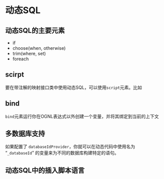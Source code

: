 # 动态SQL

## 动态SQL的主要元素

- if
- choose(when, otherwise)
- trim(where, set)
- foreach



## scirpt

要在带注解的映射接口类中使用动态SQL，可以使用`script`元素。比如





## bind

`bind`元素运行你在OGNL表达式以外创建一个变量，并将其绑定到当前的上下文





## 多数据库支持

如果配置了 `databaseIdProvider`，你就可以在动态代码中使用名为 “`_databaseId`” 的变量来为不同的数据库构建特定的语句。







## 动态SQL中的插入脚本语言
